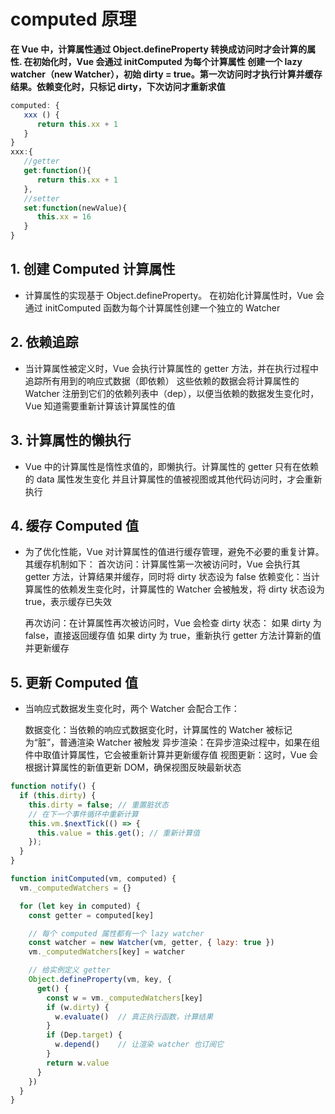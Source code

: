 # computed 原理

**在 Vue 中，计算属性通过 Object.defineProperty 转换成访问时才会计算的属性. 在初始化时，Vue 会通过 initComputed 为每个计算属性 创建一个 lazy watcher（new Watcher），初始 dirty = true。第一次访问时才执行计算并缓存结果。依赖变化时，只标记 dirty，下次访问才重新求值**
```js
computed: {
   xxx () {
      return this.xx + 1
   }
}
xxx:{
   //getter
   get:function(){
      return this.xx + 1
   },
   //setter
   set:function(newValue){
      this.xx = 16
   }
}

```

## 1. 创建 Computed 计算属性

- 计算属性的实现基于 Object.defineProperty。
  在初始化计算属性时，Vue 会通过 initComputed 函数为每个计算属性创建一个独立的 Watcher

## 2. 依赖追踪

- 当计算属性被定义时，Vue 会执行计算属性的 getter 方法，并在执行过程中追踪所有用到的响应式数据（即依赖）
  这些依赖的数据会将计算属性的 Watcher 注册到它们的依赖列表中（dep），以便当依赖的数据发生变化时，Vue 知道需要重新计算该计算属性的值

## 3. 计算属性的懒执行

- Vue 中的计算属性是惰性求值的，即懒执行。计算属性的 getter 只有在依赖的 data 属性发生变化
  并且计算属性的值被视图或其他代码访问时，才会重新执行

## 4. 缓存 Computed 值

- 为了优化性能，Vue 对计算属性的值进行缓存管理，避免不必要的重复计算。其缓存机制如下：
  首次访问：计算属性第一次被访问时，Vue 会执行其 getter 方法，计算结果并缓存，同时将 dirty 状态设为 false
  依赖变化：当计算属性的依赖发生变化时，计算属性的 Watcher 会被触发，将 dirty 状态设为 true，表示缓存已失效

  再次访问：在计算属性再次被访问时，Vue 会检查 dirty 状态：
  如果 dirty 为 false，直接返回缓存值
  如果 dirty 为 true，重新执行 getter 方法计算新的值并更新缓存

## 5. 更新 Computed 值

- 当响应式数据发生变化时，两个 Watcher 会配合工作：

  数据变化：当依赖的响应式数据变化时，计算属性的 Watcher 被标记为“脏”，普通渲染 Watcher 被触发
  异步渲染：在异步渲染过程中，如果在组件中取值计算属性，它会被重新计算并更新缓存值
  视图更新：这时，Vue 会根据计算属性的新值更新 DOM，确保视图反映最新状态

```js
function notify() {
  if (this.dirty) {
    this.dirty = false; // 重置脏状态
    // 在下一个事件循环中重新计算
    this.vm.$nextTick(() => {
      this.value = this.get(); // 重新计算值
    });
  }
}

function initComputed(vm, computed) {
  vm._computedWatchers = {}

  for (let key in computed) {
    const getter = computed[key]

    // 每个 computed 属性都有一个 lazy watcher
    const watcher = new Watcher(vm, getter, { lazy: true })
    vm._computedWatchers[key] = watcher

    // 给实例定义 getter
    Object.defineProperty(vm, key, {
      get() {
        const w = vm._computedWatchers[key]
        if (w.dirty) {
          w.evaluate()  // 真正执行函数，计算结果
        }
        if (Dep.target) {
          w.depend()    // 让渲染 watcher 也订阅它
        }
        return w.value
      }
    })
  }
}

```